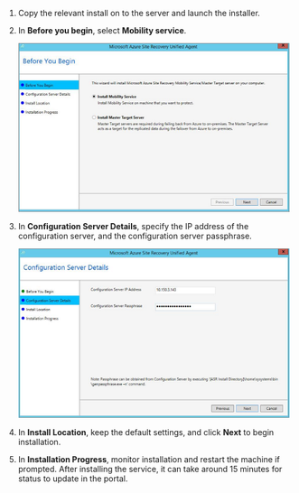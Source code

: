 1. Copy the relevant install on to the server and launch the installer.
2. In **Before you begin**, select **Mobility service**.

    ![Mobility service](./media/site-recovery-install-mob-svc-gui/mobility3.png)
3. In **Configuration Server Details**, specify the IP address of the configuration server, and the configuration server passphrase.

    ![Mobility service](./media/site-recovery-install-mob-svc-gui/mobility6.png)
4. In **Install Location**, keep the default settings, and click **Next** to begin installation.
5. In **Installation Progress**, monitor installation and restart the machine if prompted. After installing the service, it can take around 15 minutes for status to update in the portal.
